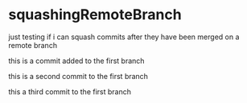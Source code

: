 # squashingRemoteBranch

just testing if i can squash commits after they have been merged on a remote branch

this is a commit added to the first branch

this is a second commit to the first branch

this a third commit to the first branch
